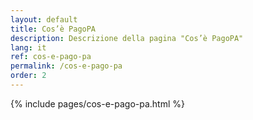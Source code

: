 ```yaml
---
layout: default
title: Cos’è PagoPA
description: Descrizione della pagina "Cos’è PagoPA"
lang: it
ref: cos-e-pago-pa
permalink: /cos-e-pago-pa
order: 2
---
```


<main class="container my-5">
    {% include pages/cos-e-pago-pa.html %}
</main>
